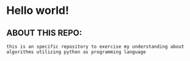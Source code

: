 # Hello world! 
 ## ABOUT THIS REPO: 
    this is an specific repository to exercise my understanding about algorithms utilizing python as programming language
